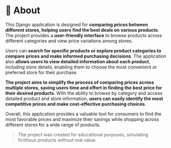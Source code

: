 # 📃 About

This Django application is designed for **comparing prices between different stores, helping users find the best 
deals on various products**. The project provides a **user-friendly interface** to browse products across different 
categories and view price variations among stores. 

Users can **search for specific products or explore product categories to compare prices and make informed purchasing 
decisions**. The application also **allows users to view detailed information about each product**, including store 
details, enabling them to choose the most convenient or preferred store for their purchase.

**The project aims to simplify the process of comparing prices across multiple stores, saving users time and effort in 
finding the best price for their desired products**. With the ability to browse by category and access detailed product 
and store information, **users can easily identify the most competitive prices and make cost-effective purchasing 
choices**.

Overall, this application provides a valuable tool for consumers to find the most favorable prices and maximize their 
savings while shopping across different stores for a wide range of products.

> The project was created for educational purposes, simulating fictitious products without real value.
